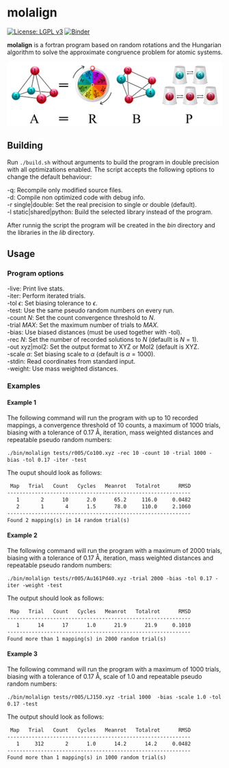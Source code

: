molalign
========
[![License: LGPL v3](https://img.shields.io/badge/License-LGPL_v3-blue.svg)](https://www.gnu.org/licenses/lgpl-3.0)
[![Binder](https://mybinder.org/badge_logo.svg)](https://mybinder.org/v2/gh/qcuaeh/molalign.git/HEAD?labpath=tests)

**molalign** is a fortran program based on random rotations and the Hungarian algorithm to solve the approximate congruence problem for atomic systems.

![graphic](graphic.png)

Building
--------

Run `./build.sh` without arguments to build the program in double
precision with all optimizations enabled. The script accepts the
following options to change the default behaviour:

-q: Recompile only modified source files.  
-d: Compile non optimized code with debug info.  
-r single|double: Set the real precision to single or double (default).  
-l static|shared|python: Build the selected library instead of the program.  

After runnig the script the program will be created in the *bin* directory and the libraries in the *lib* directory.

Usage
-----

### Program options

-live: Print live stats.  
-iter: Perform iterated trials.  
-tol *ϵ*: Set biasing tolerance to *ϵ*.  
-test: Use the same pseudo random numbers on every run.  
-count *N*: Set the count convergence threshold to *N*.  
-trial *MAX*: Set the maximum number of trials to *MAX*.  
-bias: Use biased distances (must be used together with -tol).  
-rec *N*: Set the number of recorded solutions to *N* (defaullt is *N* = 1).  
-out xyz|mol2: Set the output format to XYZ or Mol2 (default is XYZ.  
-scale *α*: Set biasing scale to *α* (default is *α* = 1000).  
-stdin: Read coordinates from standard input.  
-weight: Use mass weighted distances.  
 
### Examples

#### Example 1

The following command will run the program with
up to 10 recorded mappings,
a convergence threshold of 10 counts,
a maximum of 1000 trials,
biasing with a tolerance of 0.17 Å,
iteration,
mass weighted distances
and repeatable pseudo random numbers:

    ./bin/molalign tests/r005/Co100.xyz -rec 10 -count 10 -trial 1000 -bias -tol 0.17 -iter -test
 
The ouput should look as follows:

     Map   Trial   Count   Cycles   Meanrot   Totalrot      RMSD
    ------------------------------------------------------------
       1       2      10      2.0      65.2     116.0     0.0482
       2       1       4      1.5      78.0     110.0     2.1060
    ------------------------------------------------------------
    Found 2 mapping(s) in 14 random trial(s)


#### Example 2

The following command will run the program with
a maximum of 2000 trials,
biasing with a tolerance of 0.17 Å,
iteration,
mass weighted distances
and repeatable pseudo random numbers:

    ./bin/molalign tests/r005/Au161Pd40.xyz -trial 2000 -bias -tol 0.17 -iter -weight -test

The output should look as follows:

     Map   Trial   Count   Cycles   Meanrot   Totalrot      RMSD
    ------------------------------------------------------------
       1      14      17      1.0      21.9      21.9     0.1010
    ------------------------------------------------------------
    Found more than 1 mapping(s) in 2000 random trial(s)

#### Example 3

The following command will run the program with
a maximum of 1000 trials,
biasing with a tolerance of 0.17 Å,
scale of 1.0 
and repeatable pseudo random numbers:

    ./bin/molalign tests/r005/LJ150.xyz -trial 1000  -bias -scale 1.0 -tol 0.17 -test

The output should look as follows:

     Map   Trial   Count   Cycles   Meanrot   Totalrot      RMSD
    ------------------------------------------------------------
       1     312       2      1.0      14.2      14.2     0.0482
    ------------------------------------------------------------
    Found more than 1 mapping(s) in 1000 random trial(s)



